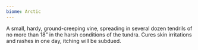 ```yaml
---
biome: Arctic
---
```

A small, hardy, ground-creeping vine, spreading in several dozen tendrils of no more than 18” in the harsh conditions of the tundra. Cures skin irritations and rashes in one day, itching will be subdued. 

